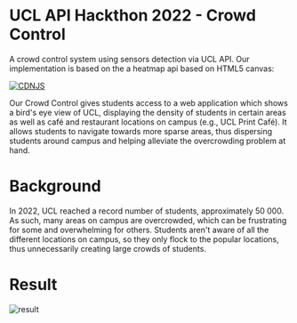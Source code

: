 # UCL API Hackthon 2022 - Crowd Control

A crowd control system using sensors detection via UCL API. Our implementation is based on the a heatmap api based on HTML5 canvas:

[![CDNJS](https://img.shields.io/cdnjs/v/heatcanvas.svg)](https://cdnjs.com/libraries/heatcanvas)

Our Crowd Control gives students access to a web application which shows a bird's eye view of UCL, displaying the density of students in certain areas as well as café and restaurant locations on campus (e.g., UCL Print Café). It allows students to navigate towards more sparse areas, thus dispersing students around campus and helping alleviate the overcrowding problem at hand.

# Background

In 2022, UCL reached a record number of students, approximately 50 000. As such, many areas on campus are overcrowded, which can be frustrating for some and overwhelming for others. Students aren't aware of all the different locations on campus, so they only flock to the popular locations, thus unnecessarily creating large crowds of students.

# Result

![result](https://github.com/Lixiyao-meow/UCLHackthon_2022/blob/main/result.jpeg)
